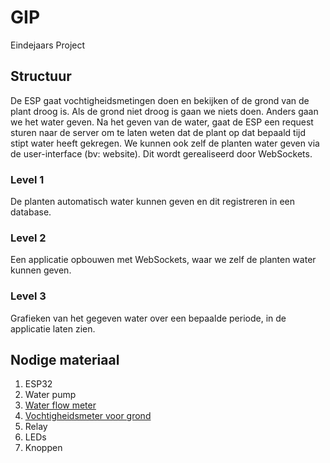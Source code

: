# GIP

Eindejaars Project

## Structuur

De ESP gaat vochtigheidsmetingen doen en bekijken of de grond van de plant droog is.
Als de grond niet droog is gaan we niets doen.
Anders gaan we het water geven.
Na het geven van de water, gaat de ESP een request sturen naar de server om te laten weten dat de plant op dat bepaald tijd stipt water heeft gekregen.
We kunnen ook zelf de planten water geven via de user-interface (bv: website).
Dit wordt gerealiseerd door WebSockets.

### Level 1

De planten automatisch water kunnen geven en dit registreren in een database.

### Level 2

Een applicatie opbouwen met WebSockets, waar we zelf de planten water kunnen geven.

### Level 3

Grafieken van het gegeven water over een bepaalde periode, in de applicatie laten zien.

## Nodige materiaal

1. ESP32
1. Water pump
1. [Water flow meter](https://www.otronic.nl/a-62712241/watersensors/water-flow-sensor/?gclid=EAIaIQobChMI0Kmt57iC-wIVFMd3Ch2C9wM4EAQYBCABEgLqLvD_BwE)
1. [Vochtigheidsmeter voor grond](https://www.digikey.be/nl/products/detail/dfrobot/SEN0114/6588525)
1. Relay
1. LEDs
1. Knoppen
